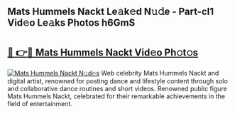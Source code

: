 ## Mats Hummels Nackt Le𝚊k𝚎d N𝚞𝚍e - Part-cI1 Vid𝚎o Le𝚊ks Photos h6GmS

# <h2><a href="http://fb74lfe.evod.top/?m=Mats+Hummels+Nackt">🔗 👉🔴 Mats Hummels Nackt Vid𝚎o Ph𝚘t𝚘s</a></h2>

[![Mats Hummels Nackt N𝚞d𝚎s](https://i.imgur.com/8V9OHl7.gif)](http://fb74lfe.evod.top/?m=Mats+Hummels+Nackt)
Web celebrity Mats Hummels Nackt and digital artist, renowned for posting dance and lifestyle content through solo and collaborative dance routines and short videos. Renowned public figure Mats Hummels Nackt, celebrated for their remarkable achievements in the field of entertainment. 
